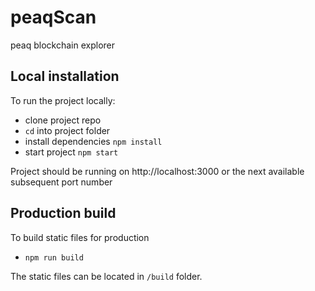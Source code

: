 # peaqScan

peaq blockchain explorer

## Local installation

To run the project locally:

- clone project repo
- `cd` into project folder
- install dependencies `npm install`
- start project `npm start`

Project should be running on http://localhost:3000 or the next available subsequent port number

## Production build

To build static files for production

- `npm run build`

The static files can be located in `/build` folder.
